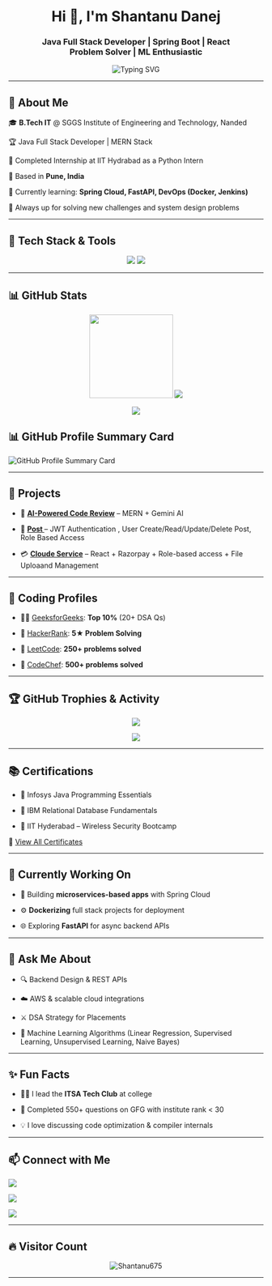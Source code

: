 <h1 align="center">Hi 👋, I'm Shantanu Danej</h1>


<h3 align="center">Java Full Stack Developer | Spring Boot | React </br> 
   Problem Solver | ML Enthusiastic</h3>





<p align="center">


  <img src="https://readme-typing-svg.demolab.com/?lines=Java%20%7C%20Spring%20Boot%20%7C%20React%20%7C%20Python%20%7C%20MySQL;Creative%20Thinker%20%F0%9F%A7%91%E2%80%8D%F0%9F%92%BB;Always%20learning%20new%20techs%20%F0%9F%93%9A&font=Fira%20Code&center=true&width=700&height=45&duration=4000&pause=1000" alt="Typing SVG">


</p>





---





## 🚀 About Me



🎓 **B.Tech IT** @ SGGS Institute of Engineering and Technology, Nanded  


🏆 Java Full Stack Developer | MERN Stack   


💼 Completed Internship at IIT Hydrabad as a Python Intern  


📍 Based in **Pune, India**  


🌱 Currently learning: **Spring Cloud, FastAPI, DevOps (Docker, Jenkins)**  


🧠 Always up for solving new challenges and system design problems





---





## 🔧 Tech Stack & Tools





<p align="center">


  <img src="https://skillicons.dev/icons?i=java,spring,idea,react,js,html,css,py,mysql,mongodb,git,github,vscode" />
  
  <img src="https://skillicons.dev/icons?i=c,cpp,nodejs,postman,tensorflow,linux,express,netlify" />

  
</p>





---





## 📊 GitHub Stats





<p align="center">


  <img src="https://github-readme-stats.vercel.app/api?username=Shantanu675&show_icons=true&theme=tokyonight" height="165">


  <img src="https://github-readme-stats.vercel.app/api/top-langs/?username=Shantanu675&layout=compact&theme=tokyonight">


</p>





<p align="center">


  <img src="https://github-readme-streak-stats.herokuapp.com?user=Shantanu675&theme=tokyonight" />


</p>


## 📊 GitHub Profile Summary Card

<img src="https://github-profile-summary-cards.vercel.app/api/cards/profile-details?username=Shantanu675&theme=github_dark" alt="GitHub Profile Summary Card" />



---





## 📌 Projects





- 🧠 **[AI-Powered Code Review](https://github.com/Shantanu675)** – MERN + Gemini AI

- 🏨 **[Post ](https://github.com/Shantanu675)** – JWT Authentication , User Create/Read/Update/Delete Post, Role Based Access


- 💳 **[Cloude Service](https://github.com/Shantanu675)** – React + Razorpay + Role-based access + File Uploaand Management





---





## 🧠 Coding Profiles





- 👨‍💻 [GeeksforGeeks](https://www.geeksforgeeks.org/user/shantanu2b7s/): **Top 10%** (20+ DSA Qs)


- 💪 [HackerRank](https://www.hackerrank.com/profile/shantanudanej05): **5★ Problem Solving**


- 🚀 [LeetCode](https://leetcode.com/ShantanuDanej/): **250+ problems solved**


- 📜 [CodeChef](https://www.codechef.com/users/shantanudanej): **500+ problems solved**





---





## 🏆 GitHub Trophies & Activity





<p align="center">


  <img src="https://github-profile-trophy.vercel.app/?username=Shantanu675&theme=onedark&no-frame=true&row=2&column=4" />


</p>





<p align="center">


  <img src="https://activity-graph.herokuapp.com/graph?username=Shantanu675&theme=rogue" />


</p>





---





## 📚 Certifications





- 📜 Infosys Java Programming Essentials


- 📜 IBM Relational Database Fundamentals


- 📜 IIT Hyderabad – Wireless Security Bootcamp  


🔗 [View All Certificates](https://drive.google.com/drive/folders/1YAh17d_Tt01xJbvpcDgesyoLgsBcyLPV?=drive_link)





---





## 🔭 Currently Working On





- 🎯 Building **microservices-based apps** with Spring Cloud


- ⚙️ **Dockerizing** full stack projects for deployment


- 🌐 Exploring **FastAPI** for async backend APIs





---





## 💬 Ask Me About





- 🔍 Backend Design & REST APIs


- ☁️ AWS & scalable cloud integrations


- ⚔️ DSA Strategy for Placements


- 🧠 Machine Learning Algorithms (Linear Regression, Supervised Learning, Unsupervised Learning, Naive Bayes)





---





## ✨ Fun Facts





- 🧑‍🏫 I lead the **ITSA Tech Club** at college


- 🎯 Completed 550+ questions on GFG with institute rank < 30


- 💡 I love discussing code optimization & compiler internals





---





## 📫 Connect with Me





<p align="left">


  <a href="mailto:danejshantanu@gmail.comq  "><img src="https://img.shields.io/badge/Gmail-D14836?style=for-the-badge&logo=gmail&logoColor=white"></a>


  <a href="https://linkedin.com/in/shantanu"><img src="https://img.shields.io/badge/LinkedIn-0077B5?style=for-the-badge&logo=linkedin&logoColor=white"></a>


  <a href="https://github.com/Shantanu675"><img src="https://img.shields.io/badge/GitHub-100000?style=for-the-badge&logo=github&logoColor=white"></a>


</p>





---





## 🔥 Visitor Count





<p align="center">


  <img src="https://komarev.com/ghpvc/?username=Shantanu675&style=for-the-badge&color=blue" alt="Shantanu675" />


</p>





---


